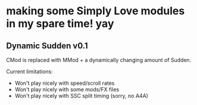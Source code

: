 # making some Simply Love modules in my spare time! yay

## Dynamic Sudden v0.1

CMod is replaced with MMod + a dynamically changing amount of Sudden.

Current limitations:
- Won't play nicely with speed/scroll rates
- Won't play nicely with some mods/FX files
- Won't play nicely with SSC split timing (sorry, no A4A)
